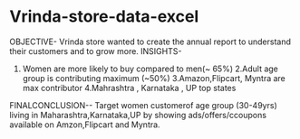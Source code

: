# Vrinda-store-data-excel
OBJECTIVE- Vrinda store wanted to create the annual report to understand their customers and to grow more. 
INSIGHTS- 
1. Women are more likely to buy compared to men(~ 65%)
2.Adult age group is contributing maximum (~50%)
3.Amazon,Flipcart, Myntra are max contributor
4.Mahrashtra , Karnataka , UP top states 

FINALCONCLUSION--
Target women customerof age group (30-49yrs) living in Maharashtra,Karnataka,UP by showing ads/offers/ccoupons available on Amzon,Flipcart and Myntra.
